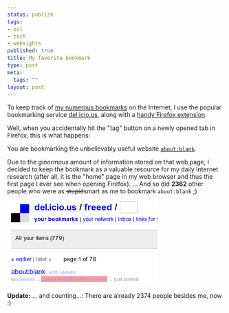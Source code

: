 ```yaml
--- 
status: publish
tags: 
- osl
- tech
- websights
published: true
title: My favorite bookmark
type: post
meta: 
  tags: ""
layout: post
---
```

To keep track of <a href="http://del.icio.us/freeed/">my numerous bookmarks</a> on the Internet, I use the popular bookmarking service <a href="http://del.icio.us">del.icio.us</a>, along with a <a href="https://addons.mozilla.org/firefox/1532/">handy Firefox extension</a>.

Well, when you accidentally hit the "tag" button on a newly opened tab in Firefox, this is what happens:

You are bookmarking the unbelievably useful website <a href="about:blank"><code>about:blank</code></a>.

Due to the <em>ginormous</em> amount of information stored on that web page, I decided to keep the bookmark as a valuable resource for my daily Internet research (after all, it is the "home" page in my web browser and thus the first page I ever see when opening Firefox). ... And so did <strong>2362</strong> other people who were as <del>stupid</del>smart as me to bookmark <code>about:blank</code> ;)

<img id="image64" src="/media/wp/2006/05/aboutblank-bookmark.png" alt="about:blank bookmark" class="centered" />

<strong>Update:</strong> ... and counting...: There are already 2374 people besides me, now :)
